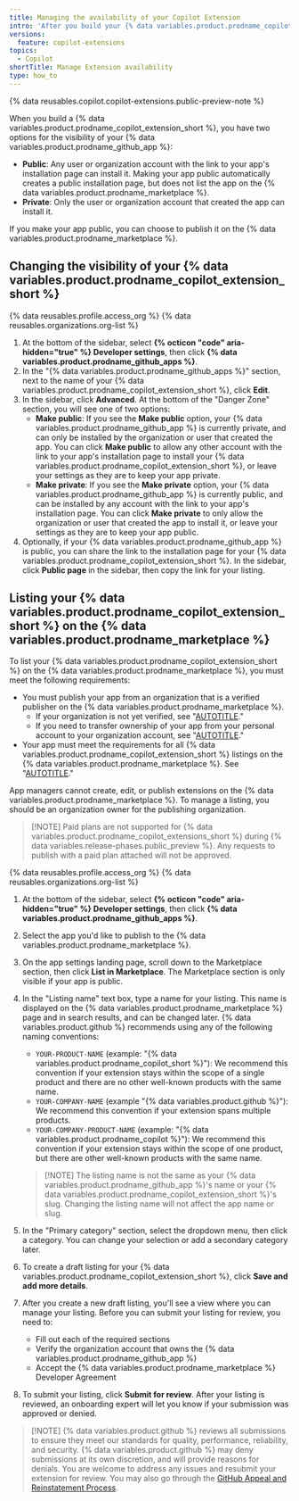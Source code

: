 ```yaml
---
title: Managing the availability of your Copilot Extension
intro: 'After you build your {% data variables.product.prodname_copilot_extension_short %}, you can change it''s visibility or publish it on the {% data variables.product.prodname_marketplace %}.'
versions:
  feature: copilot-extensions
topics:
  - Copilot
shortTitle: Manage Extension availability
type: how_to
---
```


{% data reusables.copilot.copilot-extensions.public-preview-note %}

When you build a {% data variables.product.prodname_copilot_extension_short %}, you have two options for the visibility of your {% data variables.product.prodname_github_app %}:

* **Public**: Any user or organization account with the link to your app's installation page can install it. Making your app public automatically creates a public installation page, but does not list the app on the {% data variables.product.prodname_marketplace %}.
* **Private**: Only the user or organization account that created the app can install it.

If you make your app public, you can choose to publish it on the {% data variables.product.prodname_marketplace %}.

## Changing the visibility of your {% data variables.product.prodname_copilot_extension_short %}

{% data reusables.profile.access_org %}
{% data reusables.organizations.org-list %}
1. At the bottom of the sidebar, select **{% octicon "code" aria-hidden="true" %} Developer settings**, then click **{% data variables.product.prodname_github_apps %}**.
1. In the "{% data variables.product.prodname_github_apps %}" section, next to the name of your {% data variables.product.prodname_copilot_extension_short %}, click **Edit**.
1. In the sidebar, click **Advanced**. At the bottom of the "Danger Zone" section, you will see one of two options:
   * **Make public**: If you see the **Make public** option, your {% data variables.product.prodname_github_app %} is currently private, and can only be installed by the organization or user that created the app. You can click **Make public** to allow any other account with the link to your app's installation page to install your {% data variables.product.prodname_copilot_extension_short %}, or leave your settings as they are to keep your app private.
   * **Make private**: If you see the **Make private** option, your {% data variables.product.prodname_github_app %} is currently public, and can be installed by any account with the link to your app's installation page. You can click **Make private** to only allow the organization or user that created the app to install it, or leave your settings as they are to keep your app public.
1. Optionally, if your {% data variables.product.prodname_github_app %} is public, you can share the link to the installation page for your {% data variables.product.prodname_copilot_extension_short %}. In the sidebar, click **Public page** in the sidebar, then copy the link for your listing.

## Listing your {% data variables.product.prodname_copilot_extension_short %} on the {% data variables.product.prodname_marketplace %}

 To list your {% data variables.product.prodname_copilot_extension_short %} on the {% data variables.product.prodname_marketplace %}, you must meet the following requirements:

* You must publish your app from an organization that is a verified publisher on the {% data variables.product.prodname_marketplace %}.
  * If your organization is not yet verified, see "[AUTOTITLE](/apps/github-marketplace/github-marketplace-overview/applying-for-publisher-verification-for-your-organization)."
  * If you need to transfer ownership of your app from your personal account to your organization account, see "[AUTOTITLE](/apps/maintaining-github-apps/transferring-ownership-of-a-github-app)."
* Your app must meet the requirements for all {% data variables.product.prodname_copilot_extension_short %} listings on the {% data variables.product.prodname_marketplace %}. See "[AUTOTITLE](/apps/github-marketplace/creating-apps-for-github-marketplace/requirements-for-listing-an-app#requirements-for-github-copilot-extensions)."

App managers cannot create, edit, or publish extensions on the {% data variables.product.prodname_marketplace %}. To manage a listing, you should be an organization owner for the publishing organization.

> [!NOTE] Paid plans are not supported for {% data variables.product.prodname_copilot_extensions_short %} during {% data variables.release-phases.public_preview %}. Any requests to publish with a paid plan attached will not be approved.

{% data reusables.profile.access_org %}
{% data reusables.organizations.org-list %}
1. At the bottom of the sidebar, select **{% octicon "code" aria-hidden="true" %} Developer settings**, then click **{% data variables.product.prodname_github_apps %}**.
1. Select the app you'd like to publish to the {% data variables.product.prodname_marketplace %}.
1. On the app settings landing page, scroll down to the Marketplace section, then click **List in Marketplace**. The Marketplace section is only visible if your app is public.
1. In the "Listing name" text box, type a name for your listing. This name is displayed on the {% data variables.product.prodname_marketplace %} page and in search results, and can be changed later. {% data variables.product.github %} recommends using any of the following naming conventions:
      * `YOUR-PRODUCT-NAME` (example: "{% data variables.product.prodname_copilot_short %}"): We recommend this convention if your extension stays within the scope of a single product and there are no other well-known products with the same name.
      * `YOUR-COMPANY-NAME` (example "{% data variables.product.github %}"): We recommend this convention if your extension spans multiple products.
      * `YOUR-COMPANY-PRODUCT-NAME` (example: "{% data variables.product.prodname_copilot %}"): We recommend this convention if your extension stays within the scope of one product, but there are other well-known products with the same name.

    > [!NOTE] The listing name is not the same as your {% data variables.product.prodname_github_app %}'s name or your {% data variables.product.prodname_copilot_extension_short %}'s slug. Changing the listing name will not affect the app name or slug.

1. In the "Primary category" section, select the dropdown menu, then click a category. You can change your selection or add a secondary category later.
1. To create a draft listing for your {% data variables.product.prodname_copilot_extension_short %}, click **Save and add more details**.
1. After you create a new draft listing, you'll see a view where you can manage your listing. Before you can submit your listing for review, you need to:
     * Fill out each of the required sections
     * Verify the organization account that owns the {% data variables.product.prodname_github_app %}
     * Accept the {% data variables.product.prodname_marketplace %} Developer Agreement
1. To submit your listing, click **Submit for review**. After your listing is reviewed, an onboarding expert will let you know if your submission was approved or denied.

> [!NOTE] {% data variables.product.github %} reviews all submissions to ensure they meet our standards for quality, performance, reliability, and security. {% data variables.product.github %} may deny submissions at its own discretion, and will provide reasons for denials. You are welcome to address any issues and resubmit your extension for review. You may also go through the [GitHub Appeal and Reinstatement Process](/free-pro-team@latest/site-policy/acceptable-use-policies/github-appeal-and-reinstatement).
